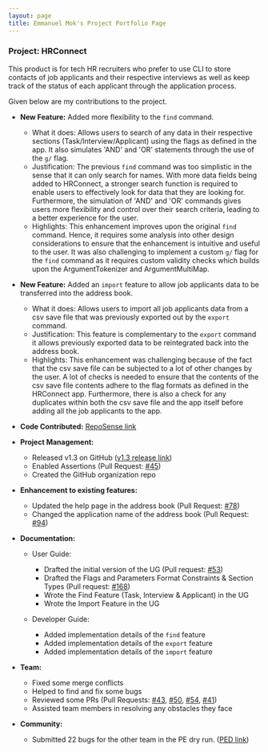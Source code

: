 ```yaml
---
layout: page
title: Emmanuel Mok's Project Portfolio Page
---
```


### Project: HRConnect

This product is for tech HR recruiters who prefer to use CLI to store contacts of job applicants and their respective interviews as well as keep track of the status of each applicant through the application process.


Given below are my contributions to the project.

* **New Feature:** Added more flexibility to the `find` command.
  * What it does: Allows users to search of any data in their respective sections (Task/Interview/Applicant)
  using the flags as defined in the app. It also simulates 'AND' and 'OR' statements through the use of
  the `g/` flag.
  * Justification: The previous `find` command was too simplistic in the sense that
  it can only search for names. With more data fields being added to HRConnect, a
  stronger search function is required to enable users to effectively
  look for data that they are looking for. Furthermore, the simulation of 'AND' and 'OR' commands
  gives users more flexibility and control over their search criteria, leading to a better experience for the user.
  * Highlights: This enhancement improves upon the original `find` command. Hence, it requires some analysis into other design
  considerations to ensure that the enhancement is intuitive and useful to the user. It was also challenging to implement
  a custom `g/` flag for the `find` command as it requires custom validity checks which builds upon the 
  ArgumentTokenizer and ArgumentMultiMap.

* **New Feature:** Added an `import` feature to allow job applicants data to be transferred into the address book.
  * What it does: Allows users to import all job applicants data from a csv save file that was previously
  exported out by the `export` command.
  * Justification: This feature is complementary to the `export` command it allows previously exported data to be
  reintegrated back into the address book.
  * Highlights: This enhancement was challenging because of the fact that the csv save file can be 
  subjected to a lot of other changes by the user. A lot of checks is needed to ensure that the contents of the csv save file 
  contents adhere to the flag formats as defined in the HRConnect app. Furthermore, there is also a check for any duplicates
  within both the csv save file and the app itself before adding all the job applicants to the app.
  

* **Code Contributed:** [RepoSense link](https://nus-cs2103-ay2122s2.github.io/tp-dashboard/?search=eman-kom&breakdown=true)


* **Project Management:**
  * Released v1.3 on GitHub ([v1.3 release link](https://github.com/AY2122S2-CS2103T-W11-2/tp/releases/tag/v1.3))
  * Enabled Assertions (Pull Request: [#45](https://github.com/AY2122S2-CS2103T-W11-2/tp/pull/45/commits/a0eda15e3016f5416a577dd3256d984753862229))
  * Created the GitHub organization repo


* **Enhancement to existing features:**
  * Updated the help page in the address book (Pull Request: [#78](https://github.com/AY2122S2-CS2103T-W11-2/tp/pull/78))
  * Changed the application name of the address book (Pull Request: [#94](https://github.com/AY2122S2-CS2103T-W11-2/tp/pull/94/files))
  

* **Documentation:**
  * User Guide:
    * Drafted the initial version of the UG (Pull request: [#53](https://github.com/AY2122S2-CS2103T-W11-2/tp/pull/53))
    * Drafted the Flags and Parameters Format Constraints & Section Types (Pull request: [#168](https://github.com/AY2122S2-CS2103T-W11-2/tp/pull/168/files))
    * Wrote the Find Feature (Task, Interview & Applicant) in the UG
    * Wrote the Import Feature in the UG

  * Developer Guide:
    * Added implementation details of the `find` feature
    * Added implementation details of the `export` feature
    * Added implementation details of the `import` feature


* **Team:**
  * Fixed some merge conflicts
  * Helped to find and fix some bugs
  * Reviewed some PRs (Pull Requests: 
  [#43](https://github.com/AY2122S2-CS2103T-W11-2/tp/pull/43), 
  [#50](https://github.com/AY2122S2-CS2103T-W11-2/tp/pull/50),
  [#54](https://github.com/AY2122S2-CS2103T-W11-2/tp/pull/54),
  [#41](https://github.com/AY2122S2-CS2103T-W11-2/tp/pull/41)) 
  * Assisted team members in resolving any obstacles they face


* **Community:**
  * Submitted 22 bugs for the other team in the PE dry run. ([PED link](https://github.com/eman-kom/ped/issues))
 
